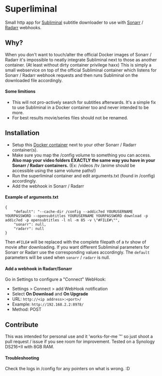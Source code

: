 Superliminal
==========
Small http app for [Subliminal](https://github.com/Diaoul/subliminal) subtitle downloader to use with [Sonarr](https://github.com/Sonarr/Sonarr) / [Radarr](https://github.com/Radarr/Radarr) webhooks.

## Why?
When you don't want to touch/alter the official Docker images of Sonarr / Radarr it's impossible to neatly integrate Subliminal next to those as another container. (At least without dirty container privilege haxx)
This is simply a small webservice on top of the official Subliminal container which listens for Sonarr / Radarr webhook requests and then runs Subliminal on the downloaded file accordingly. 

#### Some limitions
- This will not pro-actively search for subtitles afterwards. It's a simple fix to use Subliminal in a Docker container too and never intended to be more. 
- For best results movie/series files should not be renamed. 

## Installation
- Setup this [Docker container](https://hub.docker.com/r/kirovair/superliminal/) next to your other Sonarr / Radarr container(s). 
- Make sure you map the /config volume to something you can access. **Also map your video folders EXACTLY the same way you have in your Sonarr / Radarr containers.** (Ex: /videos /tv /anime should be accessible using the same volume paths!)
- Run the superliminal container and edit arguments.txt (found in /config) accordingly. 
- Add the webhook in Sonarr / Radarr

#### Example of arguments.txt
```
{
    "default": "--cache-dir /config --addic7ed YOURUSERNAME YOURPASSWORD --opensubtitles YOURUSERNAME YOURPASSWORD download -p addic7ed -p opensubtitles -l nl -m 85 -v \"#FILE#\"",
    "sonarr": null,
    "radarr": null
}
```

Then `#FILE#` will be replaced with the complete filepath of a tv show of movie after downloading.
If you want different Subliminal parameters for Sonarr or Radarr use the corresponding values accordingly. The `default` parameters will be used when `sonarr` / `radarr` is null.

#### Add a webhook in Radarr/Sonarr
Go in Settings to configure a "Connect" WebHook:

- Settings &gt; Connect &gt; add WebHook notification
- Select **On Download** and **On Upgrade**
- URL: `http://<ip address>:<port>/`
- Example: `http://192.168.2.2:8978/`
- Method: POST

## Contribute
This was intended for personal use and it 'works-for-me &trade;' so just shoot a pull request / issue if you see room for improvement. Tested on a Synology DS216+II with 8GB RAM.

#### Troubleshooting
Check the logs in /config for any pointers on what is wrong. :D
